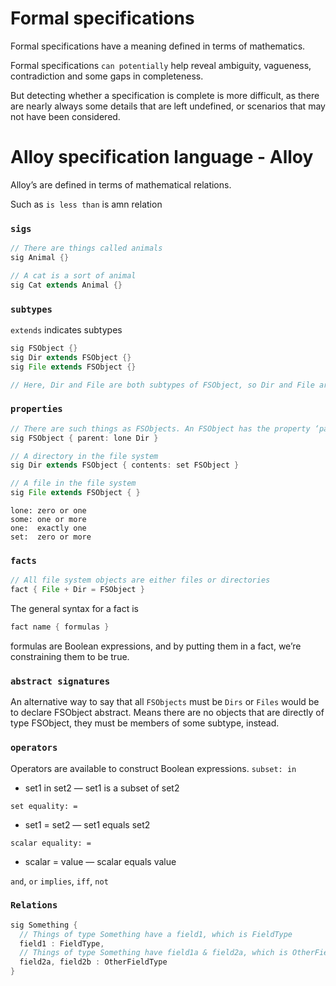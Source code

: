 # Formal specifications
Formal specifications have a meaning defined in terms of mathematics.

Formal specifications `can potentially` help reveal ambiguity, vagueness, contradiction and some gaps in completeness.

But detecting whether a specification is complete is more difficult, as there are nearly always some details that are left undefined, or scenarios that may not have been considered.

# Alloy specification language - Alloy
Alloy’s are defined in terms of mathematical relations.

Such as `is less than` is amn relation

### `sigs`
```java
// There are things called animals
sig Animal {}

// A cat is a sort of animal
sig Cat extends Animal {}
```

### `subtypes`
`extends` indicates subtypes
```Java
sig FSObject {}
sig Dir extends FSObject {}
sig File extends FSObject {}

// Here, Dir and File are both subtypes of FSObject, so Dir and File are considered to be mutually disjoint sets.
```

### `properties`
```Java
// There are such things as FSObjects. An FSObject has the property ‘parent’. An FSObject can have zero or one parents.
sig FSObject { parent: lone Dir }

// A directory in the file system
sig Dir extends FSObject { contents: set FSObject }

// A file in the file system
sig File extends FSObject { }
```

```
lone: zero or one
some: one or more
one:  exactly one
set:  zero or more
```

### `facts`
```Java
// All file system objects are either files or directories
fact { File + Dir = FSObject }
```

The general syntax for a fact is 
```Java
fact name { formulas }
```
formulas are Boolean expressions, and by putting them in a fact, we’re constraining them to be true.

### `abstract signatures`
An alternative way to say that all `FSObjects` must be `Dirs` or `Files` would be to declare FSObject abstract. Means there are no objects that are directly of type FSObject, they must be members of some subtype, instead.

### `operators`
Operators are available to construct Boolean expressions.
`subset: in`
* set1 in set2 — set1 is a subset of set2

`set equality: =`
* set1 = set2 — set1 equals set2

`scalar equality: =`
* scalar = value — scalar equals value

`and`, `or` `implies`, `iff`, `not`

### `Relations`
```Java
sig Something {
  // Things of type Something have a field1, which is FieldType 
  field1 : FieldType,
  // Things of type Something have field1a & field2a, which is OtherFieldType 
  field2a, field2b : OtherFieldType
}
```